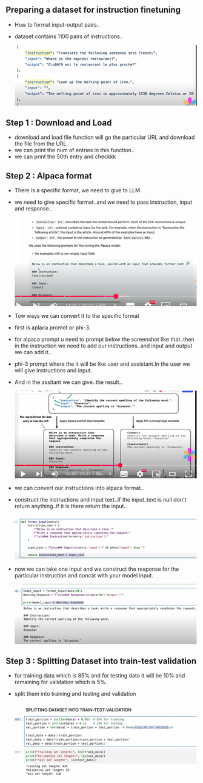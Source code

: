 ## Preparing a dataset for instruction finetuning

- How to format input-output pairs..
- dataset contains 1100 pairs of instructions..

    ![alt text](Images/dataset1.png)

## Step 1 : Download and Load

- download and load file function will go the particular URL and download the file from the URL.
- we can print the num of entries in this function..
- we can print the 50th entry and checkkk

## Step 2 : Alpaca format

- There is a specific format, we need to give to LLM
- we need to give specific format..and we need to pass instruction, input and response..


    ![alt text](Images/dataset2.png)

- Tow ways we can convert it to the specific format
- first is aplaca promot or phi-3.
- for alpaca prompt u need to prompt below the screenshot like that..then in the instruction we need to add our instructions..and input and output we can add it..
- phi-3 prompt where the it will be like user and assistant.In the user we will give instructions and input.
- And in the assitant we can give..the result..

    ![alt text](Images/dataset3.png)

- we can convert our instructions into alpaca format..
- construct the instructions and input text..if the input_text is null don't return anything..if it is there return the input..

    ![alt text](Images/dataset4.png)

- now we can take one input and we construct the response for the particular instruction and concat with your model input.

    ![alt text](Images/dataset5.png)

## Step 3 : Splitting Dataset into train-test validation

- for training data which is 85% and for testing data it will be 10% and remaining for validation which is 5%.
- split them into training and testing and validation

    ![alt text](Images/dataset6.png)


